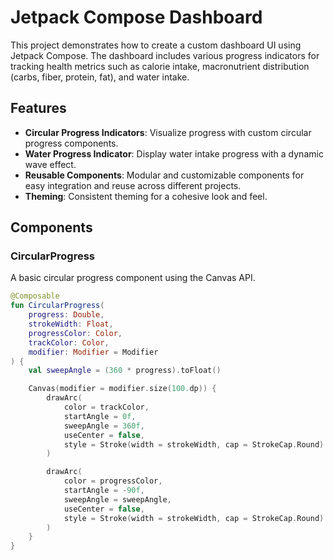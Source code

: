 # Jetpack Compose Dashboard

This project demonstrates how to create a custom dashboard UI using Jetpack Compose. The dashboard includes various progress indicators for tracking health metrics such as calorie intake, macronutrient distribution (carbs, fiber, protein, fat), and water intake.

## Features

- **Circular Progress Indicators**: Visualize progress with custom circular progress components.
- **Water Progress Indicator**: Display water intake progress with a dynamic wave effect.
- **Reusable Components**: Modular and customizable components for easy integration and reuse across different projects.
- **Theming**: Consistent theming for a cohesive look and feel.

## Components

### CircularProgress

A basic circular progress component using the Canvas API.

```kotlin
@Composable
fun CircularProgress(
    progress: Double,
    strokeWidth: Float,
    progressColor: Color,
    trackColor: Color,
    modifier: Modifier = Modifier
) {
    val sweepAngle = (360 * progress).toFloat()

    Canvas(modifier = modifier.size(100.dp)) {
        drawArc(
            color = trackColor,
            startAngle = 0f,
            sweepAngle = 360f,
            useCenter = false,
            style = Stroke(width = strokeWidth, cap = StrokeCap.Round)
        )

        drawArc(
            color = progressColor,
            startAngle = -90f,
            sweepAngle = sweepAngle,
            useCenter = false,
            style = Stroke(width = strokeWidth, cap = StrokeCap.Round)
        )
    }
}
